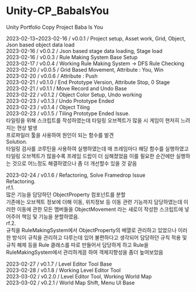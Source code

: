# Unity-CP_BabaIsYou
Unity Portfolio Copy Project Baba Is You         

2023-02-13~2023-02-16 / v0.0.1 / Project setup, Asset work, Grid, Object, Json based object data load     
2023-02-16 / v0.0.2 / Json based stage data loading, Stage load         
2023-02-16 / v0.0.3 / Rule Making System Base Setup   
2023-02-17 / v0.0.4 / Working Rule Making System -> DFS Rule Checking   
2023-02-20 / v0.0.5 / Grid Based Movement, Attribute : You, Win    
2023-02-20 / v0.0.6 / Attribute : Push  
2023-02-21 / v0.1.0 / End Prototype Version, Attribute Stop, 0 Stage   
2023-02-21 / v0.1.1 / Move Record and Undo Base       
2023-02-22 / v0.1.2 / Object Color Setup, Undo working       
2023-02-23 / v0.1.3 / Undo Prototype Ended      
2023-02-23 / v0.1.4 / Object Tiling     
2023-02-23 / v0.1.5 / Tiling Prototype Ended 
Issue.           
타일링을 위해 스크립트를 작성하였는데 타일링 오브젝트가 많을 시 게임이 현저히 느려지는 현상 발생              
프로파일러 툴을 사용하여 원인이 되는 함수를 발견        
Solution.         
타일링 검사를 코루틴을 사용하여 실행하였는데 매 프레임마다 해당 함수를 실행하였고 타일링 오브젝트가 많을수록 프레임 드랍이 더 심해졌었음 이를 필요한 순간에만 실행하는 것으로 어느정도 해결하였으나 좀 더 개선할수 있을 것 같음        

2023-02-24 / v0.1.6 / Refactoring, Solve Framedrop Issue  
Refactoring.    
rf.1.           
많은 기능을 담당하던 ObjectProperty 컴포넌트를 분할     
기존에는 오브젝트 정보에 더해 이동, 위치정보 등 이동 관련 기능까지 담당하였는데 이러한 이동에 관한 모든 멤버들을 ObjectMovement 라는 새로이 작성한 스크립트에 넣어주어 책임 및 기능을 분할하였음.       
rf.2.               
규칙을 RuleMakingSystem에서 ObjectProperty의 배열로 관리하고 있었으나 이러한 방식이 규칙을 관리하고 다루는데 있어 불편하다고 생각되어 담당하던 규칙 적용 및 규칙 해제 등을 Rule 클래스를 따로 만들어서 담당하게 하고 Rule을 RuleMakingSystem에서 관리하게끔 하여 객체지향성을 좀더 높여보았음        

2023-02-27 / v0.1.7 / Level Editor Tool Base     
2023-02-28 / v0.1.8 / Working Level Editor Tool                  
2023-03-02 / v0.2.0 / Level Editor Tool, Working World Map          
2023-03-02 / v0.2.1 / World Map Shift, Menu UI Base          